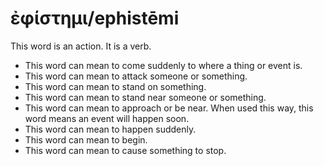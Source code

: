 # ἐφίστημι/ephistēmi
This word is an action. It is a verb.
* This word can mean to come suddenly to where a thing or event is.
* This word can mean to attack someone or something.
* This word can mean to stand on something.
* This word can mean to stand near someone or something.
* This word can mean to approach or be near. When used this way, this word means an event will happen soon.
* This word can mean to happen suddenly.
* This word can mean to begin.
* This word can mean to cause something to stop.
